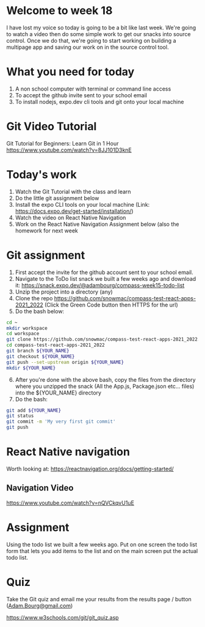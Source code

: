 # Welcome to week 18 

I have lost my voice so today is going to be a bit like last week. We're going to watch a video then do some simple work to get our snacks into source control. Once we do that, we're going to start working on building a multipage app and saving our work on in the source control tool. 

# What you need for today

1. A non school computer with terminal or command line access 
2. To accept the github invite sent to your school email
3. To install nodejs, expo.dev cli tools and git onto your local machine

# Git Video Tutorial  

Git Tutorial for Beginners: Learn Git in 1 Hour
https://www.youtube.com/watch?v=8JJ101D3knE

# Today's work

1. Watch the Git Tutorial with the class and learn
2. Do the little git assignment below 
3. Install the expo CLI tools on your local machine (Link: https://docs.expo.dev/get-started/installation/) 
4. Watch the video on React Native Navigation
5. Work on the React Native Navigation Assignment below (also the homework for next week

# Git assignment 

1. First accept the invite for the github account sent to your school email. 
2. Navigate to the ToDo list snack we built a few weeks ago and download it: https://snack.expo.dev/@adambourg/compass-week15-todo-list 
3. Unzip the project into a directory (any)
4. Clone the repo https://github.com/snowmac/compass-test-react-apps-2021_2022 (Click the Green Code button then HTTPS for the url)
5. Do the bash below: 
```bash 
cd ~
mkdir workspace
cd workspace 
git clone https://github.com/snowmac/compass-test-react-apps-2021_2022.git 
cd compass-test-react-apps-2021_2022
git branch ${YOUR_NAME} 
git checkout ${YOUR_NAME}
git push --set-upstream origin ${YOUR_NAME}
mkdir ${YOUR_NAME}
```
6. After you're done with the above bash, copy the files from the directory where you unzipped the snack (All the App.js, Package.json etc... files) into the ${YOUR_NAME} directory
7. Do the bash: 
```bash
git add ${YOUR_NAME}
git status
git commit -m 'My very first git commit'
git push
```

# React Native navigation 

Worth looking at: https://reactnavigation.org/docs/getting-started/ 

## Navigation Video 

https://www.youtube.com/watch?v=nQVCkqvU1uE 

# Assignment 

Using the todo list we built a few weeks ago. Put on one screen the todo list form that lets you add items to the list and on the main screen put the actual todo list. 

# Quiz 

Take the Git quiz and email me your results from the results page / button (Adam.Bourg@gmail.com) 

https://www.w3schools.com/git/git_quiz.asp

